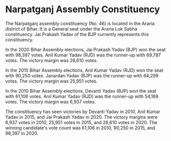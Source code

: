 # Narpatganj Assembly Constituency

The Narpatganj assembly constituency (No. 46) is located in the Araria district of Bihar. It is a General seat under the Araria Lok Sabha constituency. Jai Prakash Yadav of the BJP currently represents this constituency.

In the 2020 Bihar Assembly elections, Jai Prakash Yadav (BJP) won the seat with 98,397 votes. Anil Kumar Yadav (RJD) was the runner-up with 69,787 votes. The victory margin was 28,610 votes.

In the 2015 Bihar Assembly elections, Anil Kumar Yadav (RJD) won the seat with 90,250 votes. Janardan Yadav (BJP) was the runner-up with 64,299 votes. The victory margin was 25,951 votes.

In the 2010 Bihar Assembly elections, Devanti Yadav (BJP) won the seat with 61,106 votes. Anil Kumar Yadav (RJD) was the runner-up with 54,169 votes. The victory margin was 6,937 votes.

The constituency has seen victories by Devanti Yadav in 2010, Anil Kumar Yadav in 2015, and Jai Prakash Yadav in 2020. The victory margins were 6,937 votes in 2010, 25,951 votes in 2015, and 28,610 votes in 2020. The winning candidate's vote count was 61,106 in 2010, 90,250 in 2015, and 98,397 in 2020.
